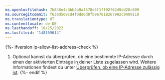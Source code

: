 ```yaml
---
ms.openlocfilehash: 7b848e4c3bb4a9a4578e3f1ff92f6249dd20c699
ms.sourcegitcommit: f638d569cd4f0dd6d0fb967818267992c0499110
ms.translationtype: HT
ms.contentlocale: de-DE
ms.lasthandoff: 10/25/2022
ms.locfileid: "148109614"
---
```

{%- ifversion ip-allow-list-address-check %}
1. Optional kannst du überprüfen, ob eine bestimmte IP-Adresse durch einen der aktivierten Einträge in deiner Liste zugelassen wird. Weitere Informationen findest du unter [Überprüfen, ob eine IP-Adresse zulässig ist](#checking-if-an-ip-address-is-permitted).
{%- endif %}
